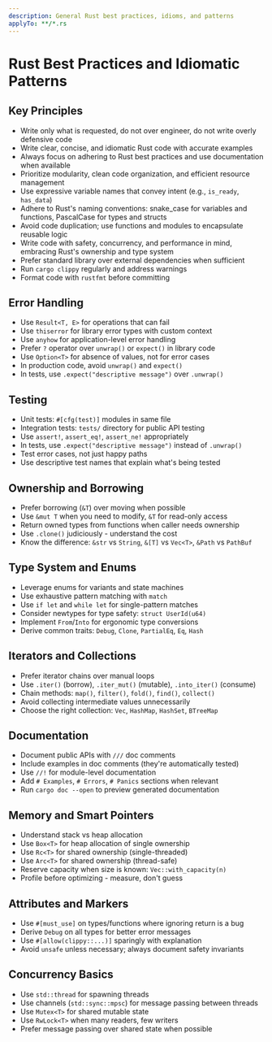 ```yaml
---
description: General Rust best practices, idioms, and patterns
applyTo: **/*.rs
---
```

# Rust Best Practices and Idiomatic Patterns

## Key Principles

- Write only what is requested, do not over engineer, do not write overly defensive code
- Write clear, concise, and idiomatic Rust code with accurate examples
- Always focus on adhering to Rust best practices and use documentation when available
- Prioritize modularity, clean code organization, and efficient resource management
- Use expressive variable names that convey intent (e.g., `is_ready`, `has_data`)
- Adhere to Rust's naming conventions: snake_case for variables and functions, PascalCase for types and structs
- Avoid code duplication; use functions and modules to encapsulate reusable logic
- Write code with safety, concurrency, and performance in mind, embracing Rust's ownership and type system
- Prefer standard library over external dependencies when sufficient
- Run `cargo clippy` regularly and address warnings
- Format code with `rustfmt` before committing

## Error Handling

- Use `Result<T, E>` for operations that can fail
- Use `thiserror` for library error types with custom context
- Use `anyhow` for application-level error handling
- Prefer `?` operator over `unwrap()` or `expect()` in library code
- Use `Option<T>` for absence of values, not for error cases
- In production code, avoid `unwrap()` and `expect()`
- In tests, use `.expect("descriptive message")` over `.unwrap()`

## Testing

- Unit tests: `#[cfg(test)]` modules in same file
- Integration tests: `tests/` directory for public API testing
- Use `assert!`, `assert_eq!`, `assert_ne!` appropriately
- In tests, use `.expect("descriptive message")` instead of `.unwrap()`
- Test error cases, not just happy paths
- Use descriptive test names that explain what's being tested

## Ownership and Borrowing

- Prefer borrowing (`&T`) over moving when possible
- Use `&mut T` when you need to modify, `&T` for read-only access
- Return owned types from functions when caller needs ownership
- Use `.clone()` judiciously - understand the cost
- Know the difference: `&str` vs `String`, `&[T]` vs `Vec<T>`, `&Path` vs `PathBuf`

## Type System and Enums

- Leverage enums for variants and state machines
- Use exhaustive pattern matching with `match`
- Use `if let` and `while let` for single-pattern matches
- Consider newtypes for type safety: `struct UserId(u64)`
- Implement `From`/`Into` for ergonomic type conversions
- Derive common traits: `Debug`, `Clone`, `PartialEq`, `Eq`, `Hash`

## Iterators and Collections

- Prefer iterator chains over manual loops
- Use `.iter()` (borrow), `.iter_mut()` (mutable), `.into_iter()` (consume)
- Chain methods: `map()`, `filter()`, `fold()`, `find()`, `collect()`
- Avoid collecting intermediate values unnecessarily
- Choose the right collection: `Vec`, `HashMap`, `HashSet`, `BTreeMap`

## Documentation

- Document public APIs with `///` doc comments
- Include examples in doc comments (they're automatically tested)
- Use `//!` for module-level documentation
- Add `# Examples`, `# Errors`, `# Panics` sections when relevant
- Run `cargo doc --open` to preview generated documentation

## Memory and Smart Pointers

- Understand stack vs heap allocation
- Use `Box<T>` for heap allocation of single ownership
- Use `Rc<T>` for shared ownership (single-threaded)
- Use `Arc<T>` for shared ownership (thread-safe)
- Reserve capacity when size is known: `Vec::with_capacity(n)`
- Profile before optimizing - measure, don't guess

## Attributes and Markers

- Use `#[must_use]` on types/functions where ignoring return is a bug
- Derive `Debug` on all types for better error messages
- Use `#[allow(clippy::...)]` sparingly with explanation
- Avoid `unsafe` unless necessary; always document safety invariants

## Concurrency Basics

- Use `std::thread` for spawning threads
- Use channels (`std::sync::mpsc`) for message passing between threads
- Use `Mutex<T>` for shared mutable state
- Use `RwLock<T>` when many readers, few writers
- Prefer message passing over shared state when possible
